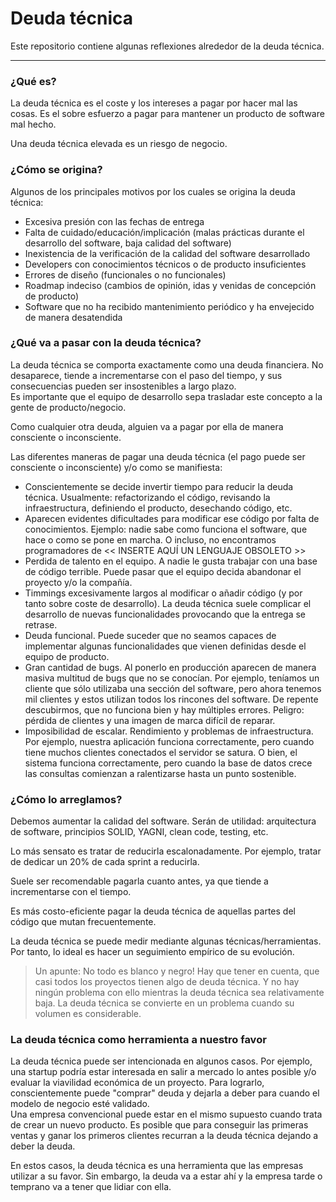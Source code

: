 # Deuda técnica

Este repositorio contiene algunas reflexiones alrededor de la deuda técnica.  


-------- 

### ¿Qué es?
La deuda técnica es el coste y los intereses a pagar por hacer mal las cosas. Es el sobre esfuerzo a pagar para mantener un producto de software mal hecho. 

Una deuda técnica elevada es un riesgo de negocio.  


### ¿Cómo se origina?
Algunos de los principales motivos por los cuales se origina la deuda técnica:  
* Excesiva presión con las fechas de entrega
* Falta de cuidado/educación/implicación (malas prácticas durante el desarrollo del software, baja calidad del software)
* Inexistencia de la verificación de la calidad del software desarrollado
* Developers con conocimientos técnicos o de producto insuficientes
* Errores de diseño (funcionales o no funcionales)
* Roadmap indeciso (cambios de opinión, idas y venidas de concepción de producto)
* Software que no ha recibido mantenimiento periódico y ha envejecido de manera desatendida


### ¿Qué va a pasar con la deuda técnica?
La deuda técnica se comporta exactamente como una deuda financiera. No desaparece, tiende a incrementarse con el paso del tiempo, y sus consecuencias pueden ser insostenibles a largo plazo.  
Es importante que el equipo de desarrollo sepa trasladar este concepto a la gente de producto/negocio.    

Como cualquier otra deuda, alguien va a pagar por ella de manera consciente o inconsciente.  


Las diferentes maneras de pagar una deuda técnica (el pago puede ser consciente o inconsciente) y/o como se manifiesta:
* Conscientemente se decide invertir tiempo para reducir la deuda técnica. Usualmente: refactorizando el código, revisando la infraestructura, definiendo el producto, desechando código, etc.
* Aparecen evidentes dificultades para modificar ese código por falta de conocimientos. Ejemplo: nadie sabe como funciona el software, que hace o como se pone en marcha. O incluso, no encontramos programadores de << INSERTE AQUÍ UN LENGUAJE OBSOLETO >>
* Perdida de talento en el equipo. A nadie le gusta trabajar con una base de código terrible. Puede pasar que el equipo decida abandonar el proyecto y/o la compañía.
* Timmings excesivamente largos al modificar o añadir código (y por tanto sobre coste de desarrollo). La deuda técnica suele complicar el desarrollo de nuevas funcionalidades provocando que la entrega se retrase. 
* Deuda funcional. Puede suceder que no seamos capaces de implementar algunas funcionalidades que vienen definidas desde el equipo de producto.
* Gran cantidad de bugs. Al ponerlo en producción aparecen de manera masiva  multitud de bugs que no se conocían. Por ejemplo, teníamos un cliente que sólo utilizaba una sección del software, pero ahora tenemos mil clientes y estos utilizan todos los rincones del software. De repente descubirmos, que no funciona bien y hay múltiples errores. Peligro: pérdida de clientes y una imagen de marca difícil de reparar.
* Imposibilidad de escalar. Rendimiento y problemas de infraestructura. Por ejemplo, nuestra aplicación funciona correctamente, pero cuando tiene muchos clientes conectados el servidor se satura. O bien, el sistema funciona correctamente, pero cuando la base de datos crece las consultas comienzan a ralentizarse hasta un punto sostenible.


### ¿Cómo lo arreglamos?
Debemos aumentar la calidad del software. Serán de utilidad: arquitectura de software, principios SOLID, YAGNI, clean code, testing, etc.  

Lo más sensato es tratar de reducirla escalonadamente. Por ejemplo, tratar de dedicar un 20% de cada sprint a reducirla.  

Suele ser recomendable pagarla cuanto antes, ya que tiende a incrementarse con el tiempo.  

Es más costo-eficiente pagar la deuda técnica de aquellas partes del código que mutan frecuentemente.  

La deuda técnica se puede medir mediante algunas técnicas/herramientas. Por tanto, lo ideal es hacer un seguimiento empírico de su evolución.  

> Un apunte: No todo es blanco y negro! Hay que tener en cuenta, que casi todos los proyectos tienen algo de deuda técnica. Y no hay ningún problema con ello mientras la deuda técnica sea relativamente baja. 
La deuda técnica se convierte en un problema cuando su volumen es considerable.  



### La deuda técnica como herramienta a nuestro favor
La deuda técnica puede ser intencionada en algunos casos. Por ejemplo, una startup podría estar interesada en salir a mercado lo antes posible y/o evaluar la viavilidad económica de un proyecto. Para lograrlo, conscientemente puede "comprar" deuda y dejarla a deber para cuando el modelo de negocio esté validado.   
Una empresa convencional puede estar en el mismo supuesto cuando trata de crear un nuevo producto. Es posible que para conseguir las primeras ventas y ganar los primeros clientes recurran a la deuda técnica dejando a deber la deuda.  

En estos casos, la deuda técnica es una herramienta que las empresas utilizar a su favor. Sin embargo, la deuda va a estar ahí y la empresa tarde o temprano va a tener que lidiar con ella.  

